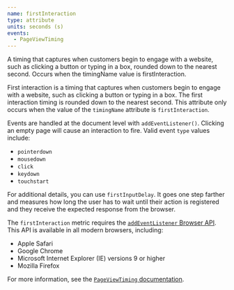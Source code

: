 ```yaml
---
name: firstInteraction
type: attribute
units: seconds (s)
events:
  - PageViewTiming
---
```


A timing that captures when customers begin to engage with a website, such as clicking a button or typing in a box, rounded down to the nearest second. Occurs when the timingName value is firstInteraction.

First interaction is a timing that captures when customers begin to engage with a website, such as clicking a button or typing in a box. The first interaction timing is rounded down to the nearest second. This attribute only occurs when the value of the `timingName` attribute is `firstInteraction`.

Events are handled at the document level with `addEventListener()`. Clicking an empty page will cause an interaction to fire. Valid event `type` values include:

*   `pointerdown`
*   `mousedown`
*   `click`
*   `keydown`
*   `touchstart`

For additional details, you can use `firstInputDelay`. It goes one step farther and measures how long the user has to wait until their action is registered and they receive the expected response from the browser.

The `firstInteraction` metric requires the [`addEventListener` Browser API](https://developer.mozilla.org/en-US/docs/Web/API/EventTarget/addEventListener). This API is available in all modern browsers, including:

*   Apple Safari
*   Google Chrome
*   Microsoft Internet Explorer (IE) versions 9 or higher
*   Mozilla Firefox

For more information, see the [`PageViewTiming` documentation](https://docs.newrelic.com/docs/browser/new-relic-browser/page-load-timing-resources/pageviewtiming-async-or-dynamic-page-details).